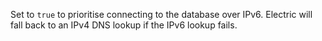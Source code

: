 Set to `true` to prioritise connecting to the database over IPv6. Electric will fall back to an IPv4 DNS lookup if the IPv6 lookup fails.
